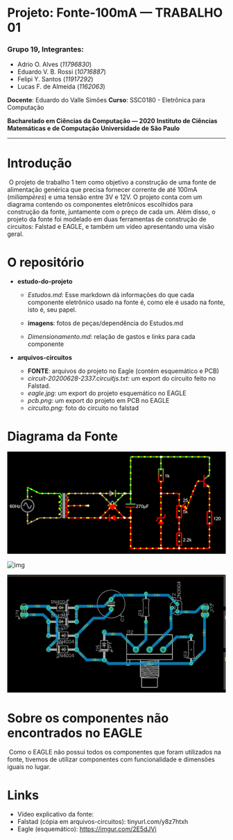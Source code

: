 # Projeto: Fonte-100mA — TRABALHO 01



### Grupo 19, Integrantes:

* Adrio O. Alves (*11796830*)
* Eduardo V. B. Rossi (*10716887*)
* Felipi Y. Santos (*11917292*)
* Lucas F. de Almeida (*1162063*)



**Docente**: Eduardo do Valle Simões
**Curso**: SSC0180 - Eletrônica para Computação

**Bacharelado em Ciências da Computação — 2020**
**Instituto de Ciências Matemáticas e de Computação**
**Universidade de São Paulo**

---









# Introdução



​	O projeto de trabalho 1 tem como objetivo a construção de uma fonte de alimentação genérica que precisa  fornecer corrente de até 100mA (*miliampères*) e uma tensão entre 3V e 12V. O projeto conta com um diagrama contendo os componentes eletrônicos escolhidos para construção da fonte, juntamente com o preço de cada um. Além disso, o projeto da fonte foi modelado em duas ferramentas de construção de circuitos: Falstad e EAGLE, e também um vídeo apresentando uma visão geral.





 # O repositório



* **estudo-do-projeto**

  * *Estudos.md*: Esse markdown dá informações do que cada componente eletrônico usado na fonte é, como ele é usado na fonte, isto é, seu papel.

  * **imagens**: fotos de peças/dependência do Estudos.md

  * *Dimensionamento.md*: relação de gastos e links para cada componente



* **arquivos-circuitos**

  * **FONTE**: arquivos do projeto no Eagle (contém esquemático e PCB)
  * *circuit-20200628-2337.circuitjs.txt*: um export do circuito feito no Falstad.
  * *eagle.jpg*: um export do projeto esquemático no EAGLE
  * *pcb.png*: um export do projeto em PCB no EAGLE
  * *circuito.png*: foto do circuito no falstad



# Diagrama da Fonte

![alt text](https://github.com/cs-lucasalmeida/fonte-100mA/blob/revisao-do-projeto/arquivos-circuitos/circuito.png?raw=true)

![img](https://i.imgur.com/2E5dJVi.jpg)

![alt text](https://github.com/cs-lucasalmeida/fonte-100mA/blob/revisao-do-projeto/arquivos-circuitos/pcb.png?raw=true)



# Sobre os componentes não encontrados no EAGLE



​	Como o EAGLE não possui todos os componentes que foram utilizados na fonte, tivemos de utilizar componentes com funcionalidade e dimensões iguais no lugar.


# Links

* Vídeo explicativo da fonte:
* Falstad (cópia em arquivos-circuitos): tinyurl.com/y8z7htxh
* Eagle (esquemático): https://imgur.com/2E5dJVi
